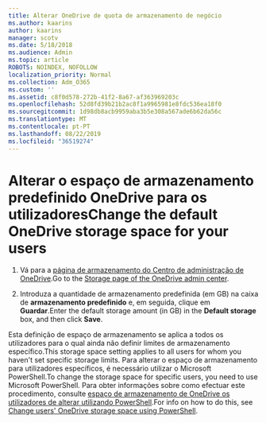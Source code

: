 ```yaml
---
title: Alterar OneDrive de quota de armazenamento de negócio
ms.author: kaarins
author: kaarins
manager: scotv
ms.date: 5/18/2018
ms.audience: Admin
ms.topic: article
ROBOTS: NOINDEX, NOFOLLOW
localization_priority: Normal
ms.collection: Adm_O365
ms.custom: ''
ms.assetid: c8f0d578-272b-41f2-8a67-af363969203c
ms.openlocfilehash: 52d8fd39b21b2ac8f1a9965981e8fdc536ea18f0
ms.sourcegitcommit: 1d98db8acb9959aba3b5e308a567ade6b62da56c
ms.translationtype: MT
ms.contentlocale: pt-PT
ms.lasthandoff: 08/22/2019
ms.locfileid: "36519274"
---
```

# <a name="change-the-default-onedrive-storage-space-for-your-users"></a><span data-ttu-id="fc483-102">Alterar o espaço de armazenamento predefinido OneDrive para os utilizadores</span><span class="sxs-lookup"><span data-stu-id="fc483-102">Change the default OneDrive storage space for your users</span></span>

1. <span data-ttu-id="fc483-103">Vá para a [página de armazenamento do Centro de administração de OneDrive](https://admin.onedrive.com/?v=StorageSettings).</span><span class="sxs-lookup"><span data-stu-id="fc483-103">Go to the [Storage page of the OneDrive admin center](https://admin.onedrive.com/?v=StorageSettings).</span></span>
    
2. <span data-ttu-id="fc483-104">Introduza a quantidade de armazenamento predefinida (em GB) na caixa de **armazenamento predefinido** e, em seguida, clique em **Guardar**.</span><span class="sxs-lookup"><span data-stu-id="fc483-104">Enter the default storage amount (in GB) in the **Default storage** box, and then click **Save**.</span></span>
    
<span data-ttu-id="fc483-105">Esta definição de espaço de armazenamento se aplica a todos os utilizadores para o qual ainda não definir limites de armazenamento específico.</span><span class="sxs-lookup"><span data-stu-id="fc483-105">This storage space setting applies to all users for whom you haven't set specific storage limits.</span></span> <span data-ttu-id="fc483-106">Para alterar o espaço de armazenamento para utilizadores específicos, é necessário utilizar o Microsoft PowerShell.</span><span class="sxs-lookup"><span data-stu-id="fc483-106">To change the storage space for specific users, you need to use Microsoft PowerShell.</span></span> <span data-ttu-id="fc483-107">Para obter informações sobre como efectuar este procedimento, consulte [espaço de armazenamento de OneDrive os utilizadores de alterar utilizando PowerShell](https://go.microsoft.com/fwlink/?linkid=866402).</span><span class="sxs-lookup"><span data-stu-id="fc483-107">For info on how to do this, see [Change users' OneDrive storage space using PowerShell](https://go.microsoft.com/fwlink/?linkid=866402).</span></span>
  

